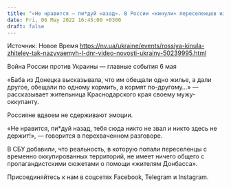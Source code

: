 ```yaml
---
title: "«Не нравится — пи*дуй назад». В России «кинули» переселенцев из так называемых «Л/ДНР», которые выехали туда, убегая от войны — СБУ"
date: Fri, 06 May 2022 16:45:00 +0300
draft: false
---
```

Источник: Новое Время https://nv.ua/ukraine/events/rossiya-kinula-zhiteley-tak-nazyvaemyh-l-dnr-video-novosti-ukrainy-50239995.html


Война России против Украины — главные события 6 мая

 «Баба из Донецка высказывала, что им обещали одно жилье, а дали другое, обещали по одному кормить, а кормят по-другому…» — рассказывает жительница Краснодарского края своему мужу-оккупанту.

Россияне вдвоем не сдерживают эмоции.

«Не нравится, пи*дуй назад, тебя сюда никто не звал и никто здесь не держит!», — говорится в перехваченном разговоре.

В СБУ добавили, что реальность, в которую попали переселенцы с временно оккупированных территорий, не имеет ничего общего с пропагандистскими сюжетами о помощи «жителям Донбасса».

Присоединяйтесь к нам в соцсетях Facebook, Telegram и Instagram.
